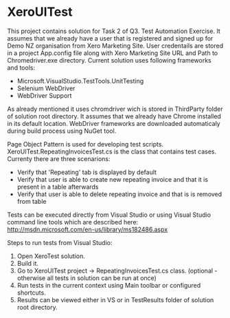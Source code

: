 ﻿XeroUITest
========
This project contains solution for Task 2 of Q3. Test Automation Exercise.
It assumes that we already have a user that is registered and signed up for Demo NZ organisation from Xero Marketing Site.
User credentails are stored in a project App.config file along with Xero Marketing Site URL and Path to Chromedriver.exe directory.
Current solution uses following frameworks and tools:
- Microsoft.VisualStudio.TestTools.UnitTesting
- Selenium WebDriver
- WebDriver Support

As already mentioned it uses chromdriver wich is stored in ThirdParty folder of solution root directory. It assumes that we already have Chrome installed in its default location.
WebDriver frameworks are downloaded automaticaly during build process using NuGet tool. 

Page Object Pattern is used for developing test scripts. 
XeroUITest.RepeatingInvoicesTest.cs is the class that contains test cases. Currenty there are three scenarions:
- Verify that 'Repeating' tab is displayed by default
- Verify that user is able to create new repeating invoice and that it is present in a table afterwards
- Verify that user is able to delete repeating invoice and that is is removed from table

Tests can be executed directly from Visual Studio or using Visual Studio command line tools which are described here:
http://msdn.microsoft.com/en-us/library/ms182486.aspx

Steps to run tests from Visual Studio:
1. Open XeroTest solution.
2. Build it.
3. Go to XeroUITest project -> RepeatingInvoicesTest.cs class. (optional - otherwise all tests in solution can be run at once)
4. Run tests in the current context using Main toolbar or configured shortcuts.
5. Results can be viewed either in VS or in TestResults folder of solution root directory.